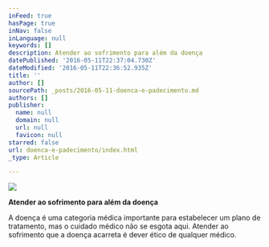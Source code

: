 ```yaml
---
inFeed: true
hasPage: true
inNav: false
inLanguage: null
keywords: []
description: Atender ao sofrimento para além da doença
datePublished: '2016-05-11T22:37:04.730Z'
dateModified: '2016-05-11T22:36:52.935Z'
title: ''
author: []
sourcePath: _posts/2016-05-11-doenca-e-padecimento.md
authors: []
publisher:
  name: null
  domain: null
  url: null
  favicon: null
starred: false
url: doenca-e-padecimento/index.html
_type: Article

---
```

![](https://the-grid-user-content.s3-us-west-2.amazonaws.com/c378df2d-5b0b-4a2d-8650-96af7f21292d.jpg)

**Atender ao sofrimento para além da doença**

A doença é uma categoria médica importante para estabelecer um plano de tratamento, mas o cuidado médico não se esgota aqui. Atender ao sofrimento que a doença acarreta é dever ético de qualquer médico.